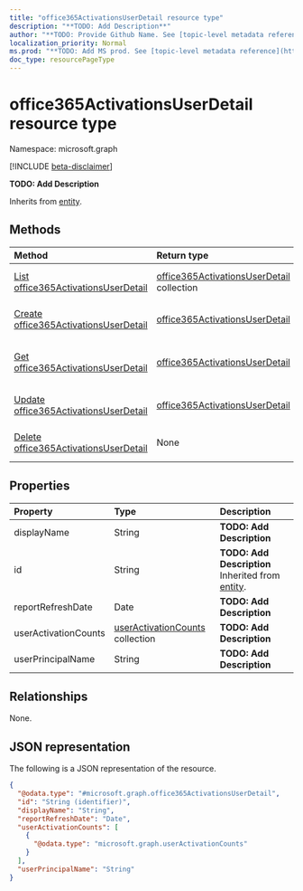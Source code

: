 ```yaml
---
title: "office365ActivationsUserDetail resource type"
description: "**TODO: Add Description**"
author: "**TODO: Provide Github Name. See [topic-level metadata reference](https://msgo.azurewebsites.net/add/document/guidelines/metadata.html#topic-level-metadata)**"
localization_priority: Normal
ms.prod: "**TODO: Add MS prod. See [topic-level metadata reference](https://msgo.azurewebsites.net/add/document/guidelines/metadata.html#topic-level-metadata)**"
doc_type: resourcePageType
---
```


# office365ActivationsUserDetail resource type

Namespace: microsoft.graph

[!INCLUDE [beta-disclaimer](../../includes/beta-disclaimer.md)]

**TODO: Add Description**


Inherits from [entity](../resources/entity.md).

## Methods
|Method|Return type|Description|
|:---|:---|:---|
|[List office365ActivationsUserDetail](../api/office365activationsuserdetail-list.md)|[office365ActivationsUserDetail](../resources/office365activationsuserdetail.md) collection|Get a list of the [office365ActivationsUserDetail](../resources/office365activationsuserdetail.md) objects and their properties.|
|[Create office365ActivationsUserDetail](../api/office365activationsuserdetail-create.md)|[office365ActivationsUserDetail](../resources/office365activationsuserdetail.md)|Create a new [office365ActivationsUserDetail](../resources/office365activationsuserdetail.md) object.|
|[Get office365ActivationsUserDetail](../api/office365activationsuserdetail-get.md)|[office365ActivationsUserDetail](../resources/office365activationsuserdetail.md)|Read the properties and relationships of an [office365ActivationsUserDetail](../resources/office365activationsuserdetail.md) object.|
|[Update office365ActivationsUserDetail](../api/office365activationsuserdetail-update.md)|[office365ActivationsUserDetail](../resources/office365activationsuserdetail.md)|Update the properties of an [office365ActivationsUserDetail](../resources/office365activationsuserdetail.md) object.|
|[Delete office365ActivationsUserDetail](../api/office365activationsuserdetail-delete.md)|None|Deletes an [office365ActivationsUserDetail](../resources/office365activationsuserdetail.md) object.|

## Properties
|Property|Type|Description|
|:---|:---|:---|
|displayName|String|**TODO: Add Description**|
|id|String|**TODO: Add Description** Inherited from [entity](../resources/entity.md).|
|reportRefreshDate|Date|**TODO: Add Description**|
|userActivationCounts|[userActivationCounts](../resources/useractivationcounts.md) collection|**TODO: Add Description**|
|userPrincipalName|String|**TODO: Add Description**|

## Relationships
None.

## JSON representation
The following is a JSON representation of the resource.
<!-- {
  "blockType": "resource",
  "keyProperty": "id",
  "@odata.type": "microsoft.graph.office365ActivationsUserDetail",
  "baseType": "microsoft.graph.entity",
  "openType": false
}
-->
``` json
{
  "@odata.type": "#microsoft.graph.office365ActivationsUserDetail",
  "id": "String (identifier)",
  "displayName": "String",
  "reportRefreshDate": "Date",
  "userActivationCounts": [
    {
      "@odata.type": "microsoft.graph.userActivationCounts"
    }
  ],
  "userPrincipalName": "String"
}
```

